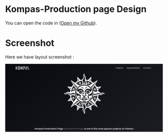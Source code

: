# Kompas-Production page Design
You can open the code in ([Open my Github](https://github.com/Jasperzocratis)).

# Screenshot
Here we have layout screenshot :

![screenshot](/kompas.png)
